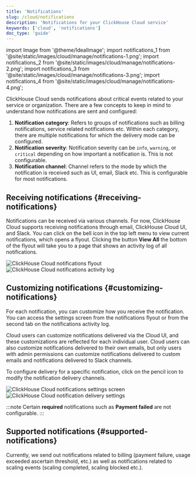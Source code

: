 ```yaml
---
title: 'Notifications'
slug: /cloud/notifications
description: 'Notifications for your ClickHouse Cloud service'
keywords: ['cloud', 'notifications']
doc_type: 'guide'
---
```


import Image from '@theme/IdealImage';
import notifications_1 from '@site/static/images/cloud/manage/notifications-1.png';
import notifications_2 from '@site/static/images/cloud/manage/notifications-2.png';
import notifications_3 from '@site/static/images/cloud/manage/notifications-3.png';
import notifications_4 from '@site/static/images/cloud/manage/notifications-4.png';

ClickHouse Cloud sends notifications about critical events related to your service or organization. There are a few concepts to keep in mind to understand how notifications are sent and configured:

1. **Notification category**: Refers to groups of notifications such as billing notifications, service related notifications etc. Within each category, there are multiple notifications for which the delivery mode can be configured.
2. **Notification severity**: Notification severity can be `info`, `warning`, or `critical` depending on how important a notification is. This is not configurable.
3. **Notification channel**: Channel refers to the mode by which the notification is received such as UI, email, Slack etc. This is configurable for most notifications.

## Receiving notifications {#receiving-notifications}

Notifications can be received via various channels. For now, ClickHouse Cloud supports receiving notifications through email, ClickHouse Cloud UI, and Slack.  You can click on the bell icon in the top left menu to view current notifications, which opens a flyout. Clicking the button **View All** the bottom of the flyout will take you to a page that shows an activity log of all notifications.

<Image img={notifications_1} size="md" alt="ClickHouse Cloud notifications flyout" border/>

<Image img={notifications_2} size="md" alt="ClickHouse Cloud notifications activity log" border/>

## Customizing notifications {#customizing-notifications}

For each notification, you can customize how you receive the notification. You can access the settings screen from the notifications flyout or from the second tab on the notifications activity log.

Cloud users can customize notifications delivered via the Cloud UI, and these customizations are reflected for each individual user. Cloud users can also customize notifications delivered to their own emails, but only users with admin permissions can customize notifications delivered to custom emails and notifications delivered to Slack channels.

To configure delivery for a specific notification, click on the pencil icon to modify the notification delivery channels.

<Image img={notifications_3} size="md" alt="ClickHouse Cloud notifications settings screen" border/>

<Image img={notifications_4} size="md" alt="ClickHouse Cloud notification delivery settings" border/>

:::note
Certain **required** notifications such as **Payment failed** are not configurable.
:::

## Supported notifications {#supported-notifications}

Currently, we send out notifications related to billing (payment failure, usage exceeded ascertain threshold, etc.) as well as notifications related to scaling events (scaling completed, scaling blocked etc.).
